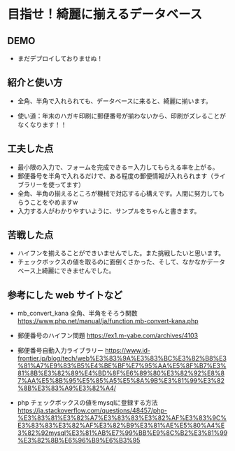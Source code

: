 # 目指せ！綺麗に揃えるデータベース

## DEMO

  - まだデプロイしておりませぬ！

## 紹介と使い方

  - 全角、半角で入れられても、データベースに来ると、綺麗に揃います。

  - 使い道：年末のハガキ印刷に郵便番号が揃わないから、印刷がズレることがなくなります！！

## 工夫した点
  - 最小限の入力で、フォームを完成できる＝入力してもらえる率を上がる。
  - 郵便番号を半角で入れるだけで、ある程度の郵便情報が入れられます（ライブラリーを使ってます）
  - 全角、半角の揃えるところが機械で対応する心構えです。人間に努力してもらうことをやめますw
  - 入力する人がわかりやすいように、サンプルをちゃんと書きます。

## 苦戦した点

  - ハイフンを揃えることができいませんでした。また挑戦したいと思います。
  - チェックボックスの値を取るのに面倒くさかった、そして、なかなかデータベース上綺麗にできませんでした。

## 参考にした web サイトなど

  - mb_convert_kana 全角、半角をそろう関数
  https://www.php.net/manual/ja/function.mb-convert-kana.php

  - 郵便番号のハイフン問題
  https://ex1.m-yabe.com/archives/4103
  
  - 郵便番号自動入力ライブラリー
  https://www.id-frontier.jp/blog/tech/web%E3%83%9A%E3%83%BC%E3%82%B8%E3%81%A7%E9%83%B5%E4%BE%BF%E7%95%AA%E5%8F%B7%E3%81%8B%E3%82%89%E4%BD%8F%E6%89%80%E3%82%92%E8%87%AA%E5%8B%95%E5%85%A5%E5%8A%9B%E3%81%99%E3%82%8B%E3%83%A9%E3%82%A4/

  - php チェックボックスの値をmysqlに登録する方法
  https://ja.stackoverflow.com/questions/48457/php-%E3%83%81%E3%82%A7%E3%83%83%E3%82%AF%E3%83%9C%E3%83%83%E3%82%AF%E3%82%B9%E3%81%AE%E5%80%A4%E3%82%92mysql%E3%81%AB%E7%99%BB%E9%8C%B2%E3%81%99%E3%82%8B%E6%96%B9%E6%B3%95